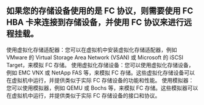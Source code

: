 ## 如果您的存储设备使用的是 FC 协议，则需要使用 FC HBA 卡来连接到存储设备，并使用 FC 协议来进行远程挂载。
使用虚拟化存储适配器：您可以在虚拟机中安装虚拟化存储适配器，例如 VMware 的 Virtual Storage Area Network (VSAN) 或 Microsoft 的 iSCSI Target，来模拟 FC 存储。
使用虚拟化存储设备：您可以使用虚拟化存储设备，例如 EMC VNX 或 NetApp FAS 等，来模拟 FC 存储。这些虚拟化存储设备可以在虚拟机中运行，并提供类似于实际 FC 存储设备的功能和性能。
使用模拟器：您可以使用模拟器，例如 QEMU 或 Bochs 等，来模拟 FC 存储。这些模拟器可以在虚拟机中运行，并提供类似于实际 FC 存储设备的接口和协议。